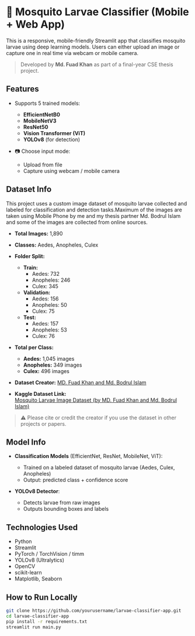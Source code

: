 # 🦟 Mosquito Larvae Classifier (Mobile + Web App)

This is a responsive, mobile-friendly Streamlit app that classifies mosquito larvae using deep learning models. Users can either upload an image or capture one in real time via webcam or mobile camera.

> Developed by **Md. Fuad Khan** as part of a final-year CSE thesis project.

## Features

- Supports 5 trained models:
  - **EfficientNetB0**
  - **MobileNetV3**
  - **ResNet50**
  - **Vision Transformer (ViT)**
  - **YOLOv8** (for detection)

- 📷 Choose input mode:
  - Upload from file
  - Capture using webcam / mobile camera

## Dataset Info

This project uses a custom image dataset of mosquito larvae collected and labeled for classification and detection tasks.Maximum of the images are taken using Mobile Phone by me and my thesis partner Md. Bodrul Islam and some of the images are collected from online sources.

- **Total Images:** 1,890
- **Classes:** Aedes, Anopheles, Culex
- **Folder Split:**
  - **Train:**
    - Aedes: 732
    - Anopheles: 246
    - Culex: 345
  - **Validation:**
    - Aedes: 156
    - Anopheles: 50
    - Culex: 75
  - **Test:**
    - Aedes: 157
    - Anopheles: 53
    - Culex: 76

- **Total per Class:**
  - **Aedes:** 1,045 images
  - **Anopheles:** 349 images
  - **Culex:** 496 images

- **Dataset Creator:** [MD. Fuad Khan and Md. Bodrul Islam](https://www.kaggle.com/mdfuadkhan)

- **Kaggle Dataset Link:**  
  [Mosquito Larvae Image Dataset (by MD. Fuad Khan and Md. Bodrul Islam)](https://www.kaggle.com/datasets/mdfuadkhan/mosquito-larvae-image-dataset/data)

> ⚠️ Please cite or credit the creator if you use the dataset in other projects or papers.




## Model Info

- **Classification Models** (EfficientNet, ResNet, MobileNet, ViT):
  - Trained on a labeled dataset of mosquito larvae (Aedes, Culex, Anopheles)
  - Output: predicted class + confidence score

- **YOLOv8 Detector**:
  - Detects larvae from raw images
  - Outputs bounding boxes and labels

## Technologies Used

- Python
- Streamlit
- PyTorch / TorchVision / timm
- YOLOv8 (Ultralytics)
- OpenCV
- scikit-learn
- Matplotlib, Seaborn

## How to Run Locally

```bash
git clone https://github.com/yourusername/larvae-classifier-app.git
cd larvae-classifier-app
pip install -r requirements.txt
streamlit run main.py
